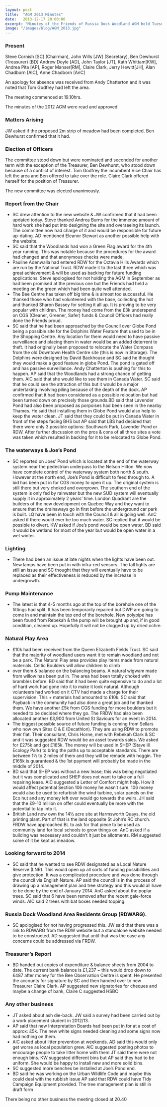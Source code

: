 ```yaml
---
layout: post
title:  "AGM 2013 Minutes"
date:   2013-12-17 20:00:00
excerpt: "Minutes of the Friends of Russia Dock Woodland AGM held Tuesday 17th December 2013 at the Y.H.A. Salter road"
image: "/images/blog/AGM_2013.jpg"
---
```


### Present

Steve Cornish [SC] (Chairman), John Wills [JW] (Secretary), Ben Dewhurst (Treasurer) [BD]
Andrew Doyle [AD], John Taylor [JT], Kath Whittam[KW], Andrea Pita [AP], Roger Manser[RM], Claire Clark, Jerry Hewitt[JH], Alan Chadborn [AlC], Anne Chadborn [AnC]

An apology for absence was received from Andy Chatterton and it was noted that Tom Godfrey had left the area.

The meeting commenced at 19.10hrs.

The minutes of the 2012 AGM were read and approved.

### Matters Arising

JW asked if the proposed 2m strip of meadow had been completed. Ben Dewhurst confirmed that it had.

### Election of Officers

The committee stood down but were nominated and seconded for another term with the exception of the Treasurer, Ben Dewhurst, who stood down because of a conflict of interest. Tom Godfrey the incumbent Vice Chair has left the area and Ben offered to take over the role. Claire Clark offered herself for the position of Treasurer.

The new committee was elected unanimously.

### Report from the Chair

-	SC drew attention to the new website & JW confirmed that it had been updated today. Steve thanked Andrea Burns for the immense amount of hard work she had put into designing the site and overseeing its launch. The committee now had charge of it and would be responsible for future up-dating. AD mentioned Eleanor Stewart as another possible help with the website.
-	SC said that the Woodlands had won a Green Flag award for the 4th year running. This was notable because the procedures for the award had changed and that anonymous checks were made. 
- Pauline Adenwalla had entered RDW for the Octavia Hills Awards which are run by the National Trust. RDW made it to the last three which was great achievement & will be used as backing for future funding applications. Steve apologised for not holding the AGM in September as had been promised at the previous one but the Friends had held a meeting on the green which had been quite well attended.
- The Bee Centre has taken off big time & is almost too successful. He thanked those who had volunteered with the base, collecting the hut and thanked Sharon Bassey for setting it all up. It is proving to be very popular with children. The money had come from the £3k underspend on CGS (Cleaner, Greener, Safer) funds & Council Officers had really done the Friends proud.
- SC said that he had been approached by the Council over Globe Pond being a possible site for the Dolphins Water Feature that used to be in the Shopping Centre. Any location for them would need to have passive surveillance and placing them in water would be an added deterrent to theft. It had originally been proposed to relocate the Water Compass from the old Downtown Health Centre site (this is now in Storage). The Dolphins were designed by David Backhouse and SC said he thought they would make a good feature in globe Pond. The pond is gated off and has passive surveillance. Andy Chatterton is pushing for this to happen. AP said that the Woodlands had a strong chance of getting them. AlC said that she would like to see them in Canada Water. SC said that he could see the attraction of this but it would be a major undertaking involving piling because of the depth of the dock. AP confirmed that it had been considered as a possible relocation but had been turned down on precisely those grounds.BD said that Lavender Pond had also been proposed as porpoises had been seen in the nearby Thames. He said that installing them in Globe Pond would also help to keep the water clean. JT said that they could be put in Canada Water in front of the steps facing BHS but AP said that LBS had decided that there were only 3 possible options: Southwark Park, Lavender Pond or RDW. After further discussion on the pros & cons of all three sites a vote was taken which resulted in backing for it to be relocated to Globe Pond.

### The waterways & Joe’s Pond

- SC reported on Joes’ Pond which is located at the end of the waterway system near the pedestrian underpass to the Nelson Hilton. We now have complete control of the waterway system both north & south. However at the north end, Joe’s Pond is difficult to feed through to. A bid has been put in for CGS money to open it up. The original system is still there but very choked and overgrown. The southern end of the system is only fed by rainwater but the new SUD system will eventually supply it in approximately 2 years’ time. London Quadrant are the builders of the new development on Quebec Way and they want to ensure that the drainaways go in first before the underground car park is built. LQ have been in touch with the Council & all is going well. AnC asked if there would ever be too much water. SC replied that it would be possible to divert. KW asked if Joe’s pond would be open water. BD said it would be wetland for most of the year but would be open water in a wet winter.

### Lighting

- There had been an issue at late nights when the lights have been out. New lamps have been put in with infra-red sensors. The tall lights are still an issue and SC thought that they will eventually have to be replaced as their effectiveness is reduced by the increase in undergrowth.

### Pump Maintenance
- The latest is that 4-5 months ago at the top of the borehole one of the fittings had split. It has been temporarily repaired but DWP are going to come in and maintain the top end of the borehole. New polypipe has been found from Rebekah & the pump will be brought up and, if in good condition, cleaned up. Hopefully it will not be clogged up by dried ochre.

### Natural Play Area

-	£10k had been received from the Queen Elizabeth Fields Trust. SC said that the majority of woodland users want it to remain woodland and not be a park. The Natural Play area provides play items made from natural materials. Celtic Boulders will allow children to climb 
-	over them & balance on the balancing beams. A natural wigwam made from willow has been put in. The area had been totally choked with brambles before. BD said that it had been quite expensive to do and a lot of hard work had gone into it to make it look natural. Although volunteers had worked on it CTV had made a charge for their supervision. This + materials had amounted to £10k. SC said that Payback in the community had also done a great job and he thanked them. We have another £5k from CGS funding for more boulders but it needed to be decided where they go. The FRDW had also been allocated another £3,900 from United St Saviours for an event in 2014.
-	The biggest possible source of future funding is coming from Sellars who now own Sites C & E (Decathlon). They are using RDW to promote their flat. Their consultant, Chris Horne, met with Rebekah Clark & SC and it was suggested RDW would be an asset towards sales. We asked for £275k and got £165k. The money will be used in SHEP (Stave ill Ecology Park) to bring the paths up to acceptable standards. There are between 1½ to 2 miles of them and they will be remade with hoggin. The £165k is guaranteed & the 1st payment will probably be made in the middle of 2014.
-	BD said that SHEP was without a new lease; this was being negotiated but it was complicated and SHEP does not want to take on a full repairing lease. AlC suggested a Letter of Comfort might help. How it would affect potential Section 106 money he wasn’t sure. 106 money would also be used to refurbish the wind turbine, solar panels on the Eco hut and any money left over would go towards the weirs. JH said that the £9-10 million on offer could eventually be more with the potential to tap into it.
-	British Land now own the 14½ acre site at Harmsworth Quays, the old printing plant. Part of that is the land opposite St John’s RC church. FRDW have approached BL to ask for that piece to be used as community land for local schools to grow things on. AnC asked if a building was necessary and couldn’t it just be allotments. RM suggested some of it be kept as meadow.

### Looking forward to 2014 

-	SC said that he wanted to see RDW designated as a Local Nature Reserve (LNR). This would open up all sorts of funding possibilities and give protection. It was a complicated procedure and was done through the council via English Nature. AP said the council is in the process of drawing up a management plan and tree strategy and this would all have to be done by the end of January 2014. AnC asked about the poplar trees. SC said that 6 have been removed after the recent gale-force winds. AlC said 2 trees with bat boxes needed topping.

### Russia Dock Woodland Area Residents Group (RDWARG).

-	SC apologised for not having progressed this. JW said that there was a link to RDWARG from the RDW website but a standalone website needed to be constructed. AD suggested that until that was the case any concerns could be addressed via FRDW.

### Treasurer’s Report

-	BD handed out copies of expenditure & balance sheets from 2004 to date. The current bank balance is £1,237 ~ this would drop down to £487 after money for the Bee Observation Centre is spent. He presented the accounts for signature by SC and then handed over to new Treasurer Claire Clark. AP suggested new signatories for cheques and maybe a change of bank, Claire C suggested HSBC

### Any other business

-	JT asked about ash die-back. JW said a survey had been carried out by a work placement student in 2012/13.
-	AP said that new Interpretation Boards had been put in for at a cost of approx: £5k. The new white signs needed cleaning and some signs now had nothing on them. 
-	AlC asked about litter prevention at weekends. AD said this would only get worse as local population grew. AlC suggested posting photos to encourage people to take litter home with them JT said there were not enough bins. KW suggested different bins but AP said they had to be uniform. She would be happy to install new and more solid bins. 
-	SC suggested more benches be installed at Joe’s Pond end. 
-	BD said he was working on the Urban Wildlife Code and maybe this could deal with the rubbish issue AP said that RDW could have Tidy Campaign Equipment provided. The tree management plan is still in draft form

There being no other business the meeting closed at 20.40
